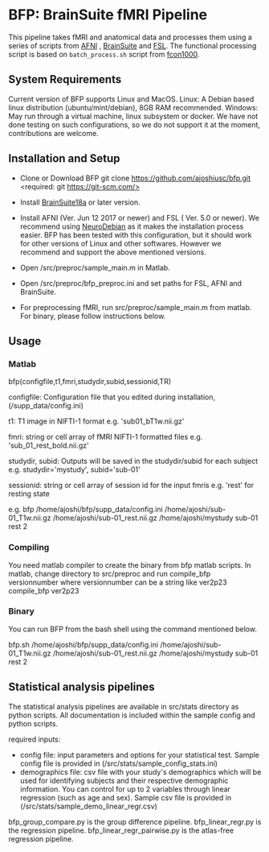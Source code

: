 # BFP: BrainSuite fMRI Pipeline
 This pipeline takes fMRI and anatomical data and processes them using a series 
 of scripts from [AFNI](https://afni.nimh.nih.gov/) , [BrainSuite](http://brainsuite.org/) and [FSL](https://fsl.fmrib.ox.ac.uk/fsl/fslwiki). The functional processing script is 
 based on `batch_process.sh` script from [fcon1000](http://fcon_1000.projects.nitrc.org/).
 
## System Requirements
Current version of BFP supports Linux and MacOS. 
Linux: A Debian based linux distribution (ubuntu/mint/debian), 8GB RAM recommended. 
Windows: May run through a virtual machine, linux subsystem or docker. We have not done testing on such configurations, so we do not support it at the moment, contributions are welcome.

## Installation and Setup
 * Clone or Download BFP
	git clone https://github.com/ajoshiusc/bfp.git
	<required: git https://git-scm.com/>
 * Install [BrainSuite18a](http://forums.brainsuite.org/download/) or later version.
 * Install AFNI (Ver. Jun 12 2017 or newer) and FSL ( Ver. 5.0 or newer). We recommend using [NeuroDebian](http://neuro.debian.net) as it makes the installation process easier. BFP has been tested with this configuration, but it should work for other versions of Linux and other softwares. However we recommend and support the above mentioned versions.

 * Open <bfpdir>/src/preproc/sample_main.m in Matlab.
 * Open <bfpdir>/src/preproc/bfp_preproc.ini and set paths for FSL, AFNI and BrainSuite.
 * For preprocessing fMRI, run src/preproc/sample_main.m from matlab. For binary, please follow instructions below.

## Usage
### Matlab
bfp(configfile,t1,fmri,studydir,subid,sessionid,TR)

 configfile: Configuration file that you edited during installation, (<bfpdir>/supp_data/config.ini) 
 
 t1: T1 image in NIFTI-1 format e.g. 'sub01_bT1w.nii.gz'

 fmri: string or cell array of fMRI NIFTI-1 formatted files e.g. 'sub_01_rest_bold.nii.gz'

 studydir, subid: Outputs will be saved in the studydir/subid for each subject e.g. studydir='mystudy', subid='sub-01'

 sessionid: string or cell array of session id for the input fmris e.g. 'rest' for resting state
 
 
 e.g.
bfp /home/ajoshi/bfp/supp_data/config.ini /home/ajoshi/sub-01_T1w.nii.gz /home/ajoshi/sub-01_rest.nii.gz /home/ajoshi/mystudy sub-01 rest 2

### Compiling
You need matlab compiler to create the binary from bfp matlab scripts.
In matlab, change directory to src/preproc and run
compile_bfp versionnumber
where versionnumber can be a string like ver2p23
compile_bfp ver2p23



### Binary
You can run BFP from the bash shell using the command mentioned below.

bfp.sh /home/ajoshi/bfp/supp_data/config.ini /home/ajoshi/sub-01_T1w.nii.gz /home/ajoshi/sub-01_rest.nii.gz /home/ajoshi/mystudy sub-01 rest 2


## Statistical analysis pipelines
The statistical analysis pipelines are available in src/stats directory as python scripts. All documentation is included within the sample config and python scripts.

required inputs:
* config file: input parameters and options for your statistical test. 
Sample config file is provided in (<bfpdir>/src/stats/sample_config_stats.ini) 
* demographics file: csv file with your study's demographics which will be used for identifying subjects and their respective demographic information. You can control for up to 2 variables through linear regression (such as age and sex). 
Sample csv file is provided in (<bfpdir>/src/stats/sample_demo_linear_regr.csv)

bfp_group_compare.py is the group difference pipeline.
bfp_linear_regr.py is the regression pipeline.
bfp_linear_regr_pairwise.py is the atlas-free regression pipeline.
